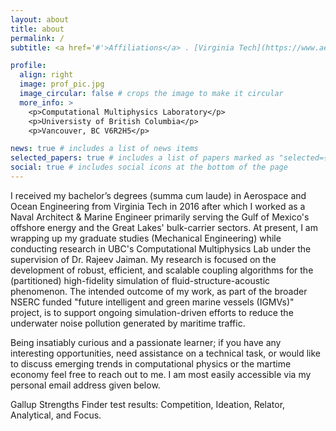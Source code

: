```yaml
---
layout: about
title: about
permalink: /
subtitle: <a href='#'>Affiliations</a> . [Virginia Tech](https://www.aerohydroacoustics.com/) . [UBC](https://cml.mech.ubc.ca/research/)

profile:
  align: right
  image: prof_pic.jpg
  image_circular: false # crops the image to make it circular
  more_info: >
    <p>Computational Multiphysics Laboratory</p>
    <p>Universisty of British Columbia</p>
    <p>Vancouver, BC V6R2H5</p>

news: true # includes a list of news items
selected_papers: true # includes a list of papers marked as "selected={true}"
social: true # includes social icons at the bottom of the page
---
```


I  received my bachelor’s degrees (summa cum laude) in Aerospace and Ocean Engineering from Virginia Tech in 2016 after which I worked as a Naval Architect & Marine Engineer primarily serving the Gulf of Mexico's offshore energy and the Great Lakes' bulk-carrier sectors.  At present, I am wrapping up my graduate studies (Mechanical Engineering) while conducting research in UBC's Computational Multiphysics Lab under the supervision of Dr. Rajeev Jaiman. My research is focused on the development of robust, efficient, and scalable coupling algorithms for the (partitioned) high-fidelity simulation of fluid-structure-acoustic phenomenon. The intended outcome of my work, as part of the broader NSERC funded "future intelligent and green marine vessels (IGMVs)" project, is to support ongoing simulation-driven efforts to reduce the underwater noise pollution generated by maritime traffic. 

Being insatiably curious and a passionate learner; if you have any interesting opportunities, need assistance on a technical task, or would like to discuss emerging trends in computational physics or the martime economy feel free to reach out to me. I am most easily accessible via my personal email address given below.

Gallup Strengths Finder test results: 
Competition, Ideation, Relator, Analytical, and Focus.
